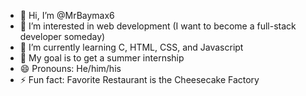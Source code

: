 - 👋 Hi, I’m @MrBaymax6
- 👀 I’m interested in web development (I want to become a full-stack developer someday)
- 🌱 I’m currently learning C, HTML, CSS, and Javascript
- 🎯 My goal is to get a summer internship
- 😄 Pronouns: He/him/his
- ⚡ Fun fact: Favorite Restaurant is the Cheesecake Factory 

<!---
MrBaymax6/MrBaymax6 is a ✨ special ✨ repository because its `README.md` (this file) appears on your GitHub profile.
You can click the Preview link to take a look at your changes.
--->
